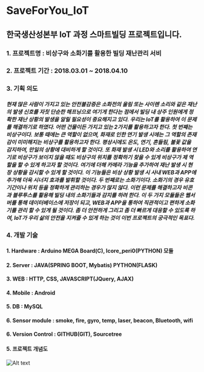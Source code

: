 # SaveForYou_IoT
## 한국생산성본부 IoT 과정 스마트빌딩 프로젝트입니다. 

### 1. 프로젝트명 : 비상구와 소화기를 활용한 빌딩 재난관리 서비

### 2. 프로젝트 기간 : 2018.03.01 ~ 2018.04.10

### 3. 기획 의도
##### 현재 많은 사람이 가지고 있는 안전불감증은 소화전의 울림 또는 사이렌 소리와 같은 재난의 발생 신호를 자칫 단순한 해프닝으로 여기게 한다는 점에서 빌딩 내 상주 인원에게 정확한 재난 상황의 발생을 알릴 필요성이 중요해지고 있다. 우리는 IoT를 활용하여 이 문제를 해결하기로 하였다. 어떤 건물이든 가지고 있는 2가지를 활용하고자 한다. 첫 번째는 비상구이다. 보통 때에는 큰 역할이 없으며, 화재로 인한 연기 발생 시에는 그 역할의 존재감이 미미해지는 비상구를 활용하고자 한다. 평상시에도 온도, 연기, 흔들림, 불꽃 값을 감지하여, 만일의 상황에 대비하게 할 것이다. 또 화재 발생 시 LED와 소리를 활용하여 연기로 비상구가 보이지 않을 때도 비상구의 위치를 정확하기 찾을 수 있게 비상구가 제 역할을 할 수 있게 하고자 할 것이다. 여기에 더해 카메라 기능을 추가하여 재난 발생 시 현장 상황을 감시할 수 있게 할 것이다. 이 기능들은 비상 상황 발생 시 사내 WEB과 APP에 추가해 더욱 시너지 효과를 발휘할 것이다. 두 번째로는 소화기이다. 소화기의 경우 유효기간이나 위치 등을 정확하게 관리하는 경우가 많지 않다. 이런 문제를 해결하고자 비콘과 블루투스를 활용해 빌딩 내의 소화기들과 감지를 하려 한다. 이 두 가지 모듈들은 웹서버를 통해 데이터베이스에 저장이 되고, WEB과 APP을 통하여 직관적이고 편하게 소화기를 관리 할 수 있게 될 것이다. 좀 더 안전하게 그리고 좀 더 빠르게 대응할 수 있도록 하여, IoT가 우리 삶의 안전을 지켜줄 수 있게 하는 것이 이번 프로젝트의 궁극적인 목표다.

### 4. 개발 기술
#### 1. Hardware : Arduino MEGA Board(C), Icore_peri0(PYTHON) 모듈
#### 2. Server : JAVA(SPRING BOOT, Mybatis) PYTHON(FLASK)
#### 3. WEB : HTTP, CSS, JAVASCRIPT(JQuery, AJAX)
#### 4. Mobile : Android 
#### 5. DB : MySQL
#### 6. Sensor module : smoke, fire, gyro, temp, laser, beacon, Bluetooth, wifi
#### 6. Version Control : GITHUB(GIT), Sourcetree

#### 5. 프로젝트 개념도
![Alt text](./image/180306_프로젝트_개념도.PNG)

